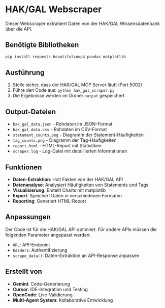 # HAK/GAL Webscraper

Dieser Webscraper extrahiert Daten von der HAK/GAL Wissensdatenbank über die API.

## Benötigte Bibliotheken

```bash
pip install requests beautifulsoup4 pandas matplotlib
```

## Ausführung

1. Stelle sicher, dass der HAK/GAL MCP Server läuft (Port 5002)
2. Führe den Code aus: `python hak_gal_scraper.py`
3. Die Ergebnisse werden im Ordner `output` gespeichert

## Output-Dateien

- `hak_gal_data.json` - Rohdaten im JSON-Format
- `hak_gal_data.csv` - Rohdaten im CSV-Format
- `statement_counts.png` - Diagramm der Statement-Häufigkeiten
- `tag_counts.png` - Diagramm der Tag-Häufigkeiten
- `report.html` - HTML-Report mit Statistiken
- `scraper.log` - Log-Datei mit detaillierten Informationen

## Funktionen

- **Daten-Extraktion**: Holt Fakten von der HAK/GAL API
- **Datenanalyse**: Analysiert Häufigkeiten von Statements und Tags
- **Visualisierung**: Erstellt Charts mit matplotlib
- **Export**: Speichert Daten in verschiedenen Formaten
- **Reporting**: Generiert HTML-Report

## Anpassungen

Der Code ist für die HAK/GAL API optimiert. Für andere APIs müssen die folgenden Parameter angepasst werden:

- `URL`: API-Endpoint
- `headers`: Authentifizierung
- `scrape_data()`: Daten-Extraktion an API-Response anpassen

## Erstellt von

- **Gemini**: Code-Generierung
- **Cursor**: IDE-Integration und Testing
- **OpenCode**: Live-Validierung
- **Multi-Agent System**: Kollaborative Entwicklung
